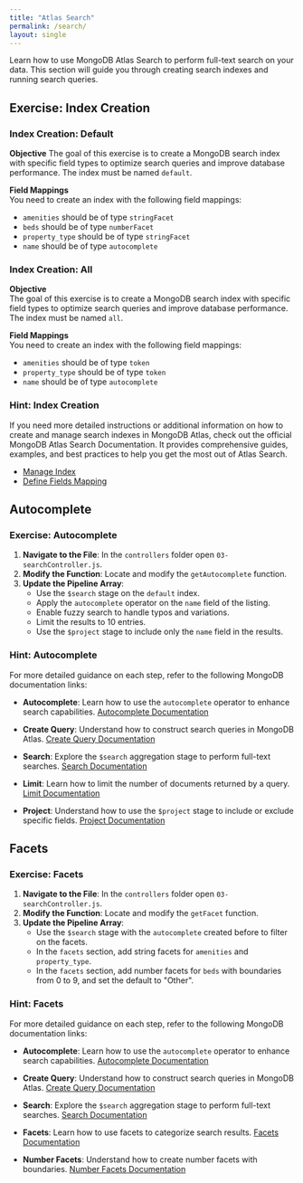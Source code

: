 ```yaml
---
title: "Atlas Search"
permalink: /search/
layout: single
---
```


Learn how to use MongoDB Atlas Search to perform full-text search on your data. This section will guide you through creating search indexes and running search queries.

## Exercise: Index Creation

### Index Creation: Default

**Objective** 
The goal of this exercise is to create a MongoDB search index with specific field types to optimize search queries and improve database performance. The index must be named `default`.

**Field Mappings**  
You need to create an index with the following field mappings:
- `amenities` should be of type `stringFacet`
- `beds` should be of type `numberFacet`
- `property_type` should be of type `stringFacet`
- `name` should be of type `autocomplete`

### Index Creation: All

**Objective**  
The goal of this exercise is to create a MongoDB search index with specific field types to optimize search queries and improve database performance. The index must be named `all`.

**Field Mappings**  
You need to create an index with the following field mappings:
- `amenities` should be of type `token`
- `property_type` should be of type `token`
- `name` should be of type `autocomplete`

### Hint: Index Creation
If you need more detailed instructions or additional information on how to create and manage search indexes in MongoDB Atlas, check out the official MongoDB Atlas Search Documentation. It provides comprehensive guides, examples, and best practices to help you get the most out of Atlas Search.
- [Manage Index](https://www.mongodb.com/docs/atlas/atlas-search/manage-indexes/)
- [Define Fields Mapping](https://www.mongodb.com/docs/atlas/atlas-search/define-field-mappings/)

## Autocomplete

### Exercise: Autocomplete

1. **Navigate to the File**: In the `controllers` folder open `03-searchController.js`.
2. **Modify the Function**: Locate and modify the `getAutocomplete` function.
3. **Update the Pipeline Array**:
    - Use the `$search` stage on the `default` index.
    - Apply the `autocomplete` operator on the `name` field of the listing.
    - Enable fuzzy search to handle typos and variations.
    - Limit the results to 10 entries.
    - Use the `$project` stage to include only the `name` field in the results.

### Hint: Autocomplete

For more detailed guidance on each step, refer to the following MongoDB documentation links:

- **Autocomplete**: Learn how to use the `autocomplete` operator to enhance search capabilities.
  [Autocomplete Documentation](https://www.mongodb.com/docs/atlas/atlas-search/field-types/autocomplete-type/)
  
- **Create Query**: Understand how to construct search queries in MongoDB Atlas.
  [Create Query Documentation](https://www.mongodb.com/docs/atlas/atlas-search/create-queries/)
  
- **Search**: Explore the `$search` aggregation stage to perform full-text searches.
  [Search Documentation](https://www.mongodb.com/docs/atlas/atlas-search/aggregation-stages/search/)
  
- **Limit**: Learn how to limit the number of documents returned by a query.
  [Limit Documentation](https://www.mongodb.com/docs/manual/reference/operator/aggregation/limit/)
  
- **Project**: Understand how to use the `$project` stage to include or exclude specific fields.
  [Project Documentation](https://www.mongodb.com/docs/manual/reference/operator/aggregation/project/)

## Facets

### Exercise: Facets

1. **Navigate to the File**: In the `controllers` folder open `03-searchController.js`.
2. **Modify the Function**: Locate and modify the `getFacet` function.
3. **Update the Pipeline Array**:
    - Use the `$search` stage with the `autocomplete` created before to filter on the facets.
    - In the `facets` section, add string facets for `amenities` and `property_type`.
    - In the `facets` section, add number facets for `beds` with boundaries from 0 to 9, and set the default to "Other".

### Hint: Facets

For more detailed guidance on each step, refer to the following MongoDB documentation links:

- **Autocomplete**: Learn how to use the `autocomplete` operator to enhance search capabilities.
  [Autocomplete Documentation](https://www.mongodb.com/docs/atlas/atlas-search/field-types/autocomplete-type/)
  
- **Create Query**: Understand how to construct search queries in MongoDB Atlas.
  [Create Query Documentation](https://www.mongodb.com/docs/atlas/atlas-search/create-queries/)
  
- **Search**: Explore the `$search` aggregation stage to perform full-text searches.
  [Search Documentation](https://www.mongodb.com/docs/atlas/atlas-search/aggregation-stages/search/)
  
- **Facets**: Learn how to use facets to categorize search results.
  [Facets Documentation](https://www.mongodb.com/docs/atlas/atlas-search/facets/)
  
- **Number Facets**: Understand how to create number facets with boundaries.
  [Number Facets Documentation](https://www.mongodb.com/docs/atlas/atlas-search/facets/#number-facets)
